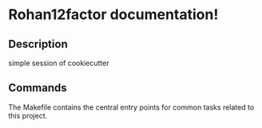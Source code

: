 # Rohan12factor documentation!

## Description

simple session of cookiecutter

## Commands

The Makefile contains the central entry points for common tasks related to this project.

